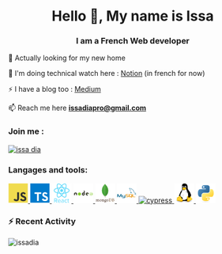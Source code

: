 <h1 align="center">Hello 👋, My name is Issa</h1>
<h3 align="center">I am a French Web developer</h3>


🔭 Actually looking for my new home


📝 I'm doing technical watch here :  [Notion](https://www.notion.so/Veille-Techno-Issa-2572f315bd9348c3a13dcb8b8c3cdb0d) (in french for now)

⚡ I have a blog too : [Medium](https://medium.com/@issadia)

📫 Reach me here **issadiapro@gmail.com**

<h3 align="left">Join me :</h3>
<p align="left">
<a href="https://linkedin.com/in/issa-dia-dev/" target="blank"><img align="center" src="https://raw.githubusercontent.com/rahuldkjain/github-profile-readme-generator/master/src/images/icons/Social/linked-in-alt.svg" alt="issa dia" height="30" width="40" /></a>
</p>

<h3 align="left">Langages and tools:</h3>
<p align="left"> 
  <a href="https://developer.mozilla.org/en-US/docs/Web/JavaScript" target="_blank"> <img src="https://raw.githubusercontent.com/devicons/devicon/master/icons/javascript/javascript-original.svg" alt="javascript" width="40" height="40"/> </a>
  <a href="https://www.typescriptlang.org/" target="_blank"> <img src="https://raw.githubusercontent.com/devicons/devicon/master/icons/typescript/typescript-original.svg" alt="typescript" width="40" height="40"/> </a>
  <a href="https://reactjs.org/" target="_blank"> <img src="https://raw.githubusercontent.com/devicons/devicon/master/icons/react/react-original-wordmark.svg" alt="react" width="40" height="40"/> </a>
  <a href="https://nodejs.org" target="_blank"> <img src="https://raw.githubusercontent.com/devicons/devicon/master/icons/nodejs/nodejs-original-wordmark.svg" alt="nodejs" width="40" height="40"/> </a>
   <a href="https://www.mongodb.com/" target="_blank"> <img src="https://raw.githubusercontent.com/devicons/devicon/master/icons/mongodb/mongodb-original-wordmark.svg" alt="mongodb" width="40" height="40"/> </a>
  <a href="https://www.mysql.com/" target="_blank"> <img src="https://raw.githubusercontent.com/devicons/devicon/master/icons/mysql/mysql-original-wordmark.svg" alt="mysql" width="40" height="40"/> </a>
  <a href="https://www.cypress.io" target="_blank"> <img src="https://raw.githubusercontent.com/simple-icons/simple-icons/6e46ec1fc23b60c8fd0d2f2ff46db82e16dbd75f/icons/cypress.svg" alt="cypress" width="40" height="40"/> </a>
  <a href="https://www.linux.org/" target="_blank"> <img src="https://raw.githubusercontent.com/devicons/devicon/master/icons/linux/linux-original.svg" alt="linux" width="40" height="40"/> </a> 
    <a href="https://www.python.org" target="_blank"> <img src="https://raw.githubusercontent.com/devicons/devicon/master/icons/python/python-original.svg" alt="python" width="40" height="40"/> </a>
</p>

### :zap: Recent Activity

<!--START_SECTION:activity-->



<!--END_SECTION:activity-->

<p><img align="center" src="https://github-readme-streak-stats.herokuapp.com/?user=issadia&" alt="issadia" /></p>


